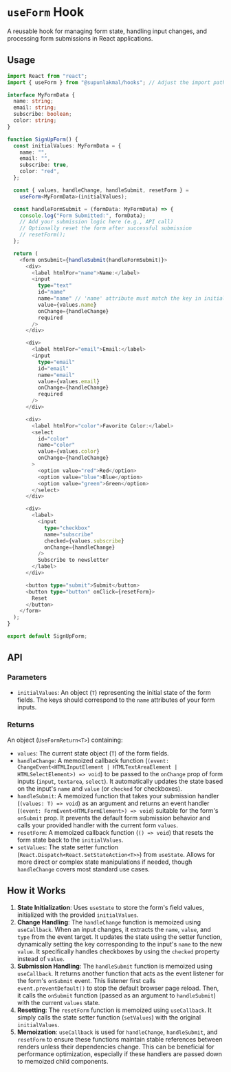 # `useForm` Hook

A reusable hook for managing form state, handling input changes, and processing form submissions in React applications.

## Usage

```typescript
import React from "react";
import { useForm } from "@supunlakmal/hooks"; // Adjust the import path as needed

interface MyFormData {
  name: string;
  email: string;
  subscribe: boolean;
  color: string;
}

function SignUpForm() {
  const initialValues: MyFormData = {
    name: "",
    email: "",
    subscribe: true,
    color: "red",
  };

  const { values, handleChange, handleSubmit, resetForm } =
    useForm<MyFormData>(initialValues);

  const handleFormSubmit = (formData: MyFormData) => {
    console.log("Form Submitted:", formData);
    // Add your submission logic here (e.g., API call)
    // Optionally reset the form after successful submission
    // resetForm();
  };

  return (
    <form onSubmit={handleSubmit(handleFormSubmit)}>
      <div>
        <label htmlFor="name">Name:</label>
        <input
          type="text"
          id="name"
          name="name" // 'name' attribute must match the key in initialValues
          value={values.name}
          onChange={handleChange}
          required
        />
      </div>

      <div>
        <label htmlFor="email">Email:</label>
        <input
          type="email"
          id="email"
          name="email"
          value={values.email}
          onChange={handleChange}
          required
        />
      </div>

      <div>
        <label htmlFor="color">Favorite Color:</label>
        <select
          id="color"
          name="color"
          value={values.color}
          onChange={handleChange}
        >
          <option value="red">Red</option>
          <option value="blue">Blue</option>
          <option value="green">Green</option>
        </select>
      </div>

      <div>
        <label>
          <input
            type="checkbox"
            name="subscribe"
            checked={values.subscribe}
            onChange={handleChange}
          />
          Subscribe to newsletter
        </label>
      </div>

      <button type="submit">Submit</button>
      <button type="button" onClick={resetForm}>
        Reset
      </button>
    </form>
  );
}

export default SignUpForm;
```

## API

### Parameters

- `initialValues`: An object (`T`) representing the initial state of the form fields. The keys should correspond to the `name` attributes of your form inputs.

### Returns

An object (`UseFormReturn<T>`) containing:

- `values`: The current state object (`T`) of the form fields.
- `handleChange`: A memoized callback function (`(event: ChangeEvent<HTMLInputElement | HTMLTextAreaElement | HTMLSelectElement>) => void`) to be passed to the `onChange` prop of form inputs (`input`, `textarea`, `select`). It automatically updates the state based on the input's `name` and `value` (or `checked` for checkboxes).
- `handleSubmit`: A memoized function that takes your submission handler (`(values: T) => void`) as an argument and returns an event handler (`(event: FormEvent<HTMLFormElement>) => void`) suitable for the form's `onSubmit` prop. It prevents the default form submission behavior and calls your provided handler with the current form `values`.
- `resetForm`: A memoized callback function (`() => void`) that resets the form state back to the `initialValues`.
- `setValues`: The state setter function (`React.Dispatch<React.SetStateAction<T>>`) from `useState`. Allows for more direct or complex state manipulations if needed, though `handleChange` covers most standard use cases.

## How it Works

1.  **State Initialization**: Uses `useState` to store the form's field values, initialized with the provided `initialValues`.
2.  **Change Handling**: The `handleChange` function is memoized using `useCallback`. When an input changes, it extracts the `name`, `value`, and `type` from the event target. It updates the state using the setter function, dynamically setting the key corresponding to the input's `name` to the new `value`. It specifically handles checkboxes by using the `checked` property instead of `value`.
3.  **Submission Handling**: The `handleSubmit` function is memoized using `useCallback`. It returns another function that acts as the event listener for the form's `onSubmit` event. This listener first calls `event.preventDefault()` to stop the default browser page reload. Then, it calls the `onSubmit` function (passed as an argument to `handleSubmit`) with the current `values` state.
4.  **Resetting**: The `resetForm` function is memoized using `useCallback`. It simply calls the state setter function (`setValues`) with the original `initialValues`.
5.  **Memoization**: `useCallback` is used for `handleChange`, `handleSubmit`, and `resetForm` to ensure these functions maintain stable references between renders unless their dependencies change. This can be beneficial for performance optimization, especially if these handlers are passed down to memoized child components.
